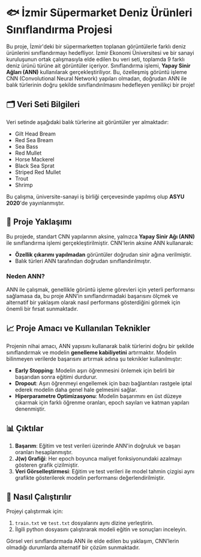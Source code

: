# 🐟 İzmir Süpermarket Deniz Ürünleri Sınıflandırma Projesi

Bu proje, İzmir'deki bir süpermarketten toplanan görüntülerle farklı deniz ürünlerini sınıflandırmayı hedefliyor. İzmir Ekonomi Üniversitesi ve bir sanayi kuruluşunun ortak çalışmasıyla elde edilen bu veri seti, toplamda 9 farklı deniz ürünü türüne ait görüntüler içeriyor. Sınıflandırma işlemi, **Yapay Sinir Ağları (ANN)** kullanılarak gerçekleştiriliyor. Bu, özelleşmiş görüntü işleme CNN (Convolutional Neural Network) yapıları olmadan, doğrudan ANN ile balık türlerinin doğru şekilde sınıflandırılmasını hedefleyen yenilikçi bir proje!

## 🗂️ Veri Seti Bilgileri
Veri setinde aşağıdaki balık türlerine ait görüntüler yer almaktadır:
- Gilt Head Bream
- Red Sea Bream
- Sea Bass
- Red Mullet
- Horse Mackerel
- Black Sea Sprat
- Striped Red Mullet
- Trout
- Shrimp

Bu çalışma, üniversite-sanayi iş birliği çerçevesinde yapılmış olup **ASYU 2020**'de yayınlanmıştır.

## 🎯 Proje Yaklaşımı
Bu projede, standart CNN yapılarının aksine, yalnızca **Yapay Sinir Ağı (ANN)** ile sınıflandırma işlemi gerçekleştirilmiştir. CNN'lerin aksine ANN kullanarak:

- **Özellik çıkarımı yapılmadan** görüntüler doğrudan sinir ağına verilmiştir.
- Balık türleri ANN tarafından doğrudan sınıflandırılmıştır.
  
### Neden ANN?
ANN ile çalışmak, genellikle görüntü işleme görevleri için yeterli performansı sağlamasa da, bu proje ANN’in sınıflandırmadaki başarısını ölçmek ve alternatif bir yaklaşım olarak nasıl performans gösterdiğini görmek için önemli bir fırsat sunmaktadır.

## 📈 Proje Amacı ve Kullanılan Teknikler
Projenin nihai amacı, ANN yapısını kullanarak balık türlerini doğru bir şekilde sınıflandırmak ve modelin **genelleme kabiliyetini** artırmaktır. Modelin bilinmeyen verilerde başarısını artırmak adına şu teknikler kullanılmıştır:

- **Early Stopping**: Modelin aşırı öğrenmesini önlemek için belirli bir başarıdan sonra eğitimi durdurur.
- **Dropout**: Aşırı öğrenmeyi engellemek için bazı bağlantıları rastgele iptal ederek modelin daha genel hale gelmesini sağlar.
- **Hiperparametre Optimizasyonu**: Modelin başarımını en üst düzeye çıkarmak için farklı öğrenme oranları, epoch sayıları ve katman yapıları denenmiştir.

## 📊 Çıktılar
1. **Başarım**: Eğitim ve test verileri üzerinde ANN'in doğruluk ve başarı oranları hesaplanmıştır.
2. **J(w) Grafiği**: Her epoch boyunca maliyet fonksiyonundaki azalmayı gösteren grafik çizilmiştir.
3. **Veri Görselleştirmesi**: Eğitim ve test verileri ile model tahmin çizgisi aynı grafikte gösterilerek modelin performansı değerlendirilmiştir.

## 🚀 Nasıl Çalıştırılır
Projeyi çalıştırmak için:
1. `train.txt` ve `test.txt` dosyalarını aynı dizine yerleştirin.
2. İlgili python dosyasını çalıştırarak modeli eğitin ve sonuçları inceleyin.

Görsel veri sınıflandırmada ANN ile elde edilen bu yaklaşım, CNN’lerin olmadığı durumlarda alternatif bir çözüm sunmaktadır.
